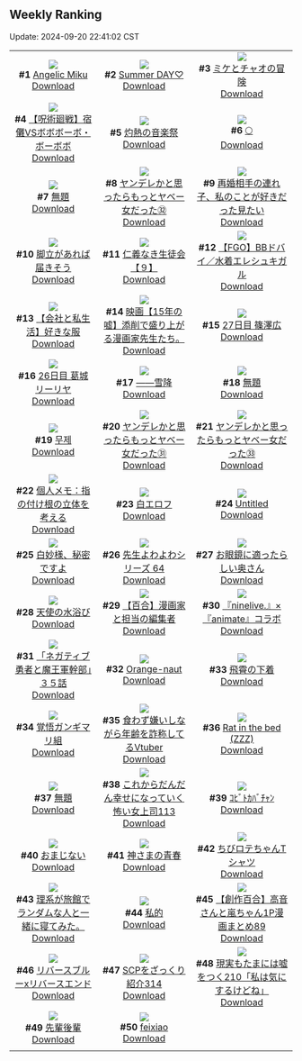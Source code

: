 ## Weekly Ranking
Update: 2024-09-20 22:41:02 CST

|      |      |      |
| :----: | :----: | :----: |
| ![](https://i.pixiv.re/c/240x480/img-master/img/2024/09/14/00/00/39/122405298_p0_master1200.jpg)<br>**#1** [Angelic Miku](https://www.pixiv.net/artworks/122405298)<br>[Download](https://i.pixiv.re/img-original/img/2024/09/14/00/00/39/122405298_p0.jpg) | ![](https://i.pixiv.re/c/240x480/img-master/img/2024/09/14/13/11/30/122418719_p0_master1200.jpg)<br>**#2** [Summer DAY♡](https://www.pixiv.net/artworks/122418719)<br>[Download](https://i.pixiv.re/img-original/img/2024/09/14/13/11/30/122418719_p0.jpg) | ![](https://i.pixiv.re/c/240x480/img-master/img/2024/09/19/13/48/28/122435344_p0_master1200.jpg)<br>**#3** [ミケとチャオの冒険](https://www.pixiv.net/artworks/122435344)<br>[Download](https://i.pixiv.re/img-original/img/2024/09/19/13/48/28/122435344_p0.jpg) |
| ![](https://i.pixiv.re/c/240x480/img-master/img/2024/09/14/11/00/10/122416071_p0_master1200.jpg)<br>**#4** [【呪術廻戦】宿儺VSボボボーボ・ボーボボ](https://www.pixiv.net/artworks/122416071)<br>[Download](https://i.pixiv.re/img-original/img/2024/09/14/11/00/10/122416071_p0.png) | ![](https://i.pixiv.re/c/240x480/img-master/img/2024/09/15/00/01/44/122436357_p0_master1200.jpg)<br>**#5** [灼熱の音楽祭](https://www.pixiv.net/artworks/122436357)<br>[Download](https://i.pixiv.re/img-original/img/2024/09/15/00/01/44/122436357_p0.jpg) | ![](https://i.pixiv.re/c/240x480/img-master/img/2024/09/13/00/11/35/122378159_p0_master1200.jpg)<br>**#6** [🌕](https://www.pixiv.net/artworks/122378159)<br>[Download](https://i.pixiv.re/img-original/img/2024/09/13/00/11/35/122378159_p0.png) |
| ![](https://i.pixiv.re/c/240x480/img-master/img/2024/09/14/19/20/39/122426922_p0_master1200.jpg)<br>**#7** [無題](https://www.pixiv.net/artworks/122426922)<br>[Download](https://i.pixiv.re/img-original/img/2024/09/14/19/20/39/122426922_p0.jpg) | ![](https://i.pixiv.re/c/240x480/img-master/img/2024/09/14/00/01/28/122405428_p0_master1200.jpg)<br>**#8** [ヤンデレかと思ったらもっとヤベー女だった㉜](https://www.pixiv.net/artworks/122405428)<br>[Download](https://i.pixiv.re/img-original/img/2024/09/14/00/01/28/122405428_p0.png) | ![](https://i.pixiv.re/c/240x480/img-master/img/2024/09/14/20/28/38/122428812_p0_master1200.jpg)<br>**#9** [再婚相手の連れ子、私のことが好きだった見たい](https://www.pixiv.net/artworks/122428812)<br>[Download](https://i.pixiv.re/img-original/img/2024/09/14/20/28/38/122428812_p0.jpg) |
| ![](https://i.pixiv.re/c/240x480/img-master/img/2024/09/15/07/30/01/122444259_p0_master1200.jpg)<br>**#10** [脚立があれば届きそう](https://www.pixiv.net/artworks/122444259)<br>[Download](https://i.pixiv.re/img-original/img/2024/09/15/07/30/01/122444259_p0.jpg) | ![](https://i.pixiv.re/c/240x480/img-master/img/2024/09/14/11/03/19/122416145_p0_master1200.jpg)<br>**#11** [仁義なき生徒会【９】](https://www.pixiv.net/artworks/122416145)<br>[Download](https://i.pixiv.re/img-original/img/2024/09/14/11/03/19/122416145_p0.png) | ![](https://i.pixiv.re/c/240x480/img-master/img/2024/09/15/00/01/05/122436278_p0_master1200.jpg)<br>**#12** [【FGO】BBドバイ／水着エレシュキガル](https://www.pixiv.net/artworks/122436278)<br>[Download](https://i.pixiv.re/img-original/img/2024/09/15/00/01/05/122436278_p0.jpg) |
| ![](https://i.pixiv.re/c/240x480/img-master/img/2024/09/13/12/00/10/122388155_p0_master1200.jpg)<br>**#13** [【会社と私生活】好きな服](https://www.pixiv.net/artworks/122388155)<br>[Download](https://i.pixiv.re/img-original/img/2024/09/13/12/00/10/122388155_p0.jpg) | ![](https://i.pixiv.re/c/240x480/img-master/img/2024/09/14/18/24/21/122425398_p0_master1200.jpg)<br>**#14** [映画【15年の嘘】添削で盛り上がる漫画家先生たち。](https://www.pixiv.net/artworks/122425398)<br>[Download](https://i.pixiv.re/img-original/img/2024/09/14/18/24/21/122425398_p0.jpg) | ![](https://i.pixiv.re/c/240x480/img-master/img/2024/09/14/01/00/41/122407415_p0_master1200.jpg)<br>**#15** [27日目 篠澤広](https://www.pixiv.net/artworks/122407415)<br>[Download](https://i.pixiv.re/img-original/img/2024/09/14/01/00/41/122407415_p0.png) |
| ![](https://i.pixiv.re/c/240x480/img-master/img/2024/09/13/07/18/05/122384377_p0_master1200.jpg)<br>**#16** [26日目 葛城リーリヤ](https://www.pixiv.net/artworks/122384377)<br>[Download](https://i.pixiv.re/img-original/img/2024/09/13/07/18/05/122384377_p0.png) | ![](https://i.pixiv.re/c/240x480/img-master/img/2024/09/13/00/02/43/122377802_p0_master1200.jpg)<br>**#17** [——雪降](https://www.pixiv.net/artworks/122377802)<br>[Download](https://i.pixiv.re/img-original/img/2024/09/13/00/02/43/122377802_p0.jpg) | ![](https://i.pixiv.re/c/240x480/img-master/img/2024/09/14/00/22/50/122406293_p0_master1200.jpg)<br>**#18** [無題](https://www.pixiv.net/artworks/122406293)<br>[Download](https://i.pixiv.re/img-original/img/2024/09/14/00/22/50/122406293_p0.png) |
| ![](https://i.pixiv.re/c/240x480/img-master/img/2024/09/14/01/07/45/122407594_p0_master1200.jpg)<br>**#19** [무제](https://www.pixiv.net/artworks/122407594)<br>[Download](https://i.pixiv.re/img-original/img/2024/09/14/01/07/45/122407594_p0.png) | ![](https://i.pixiv.re/c/240x480/img-master/img/2024/09/13/00/01/52/122377749_p0_master1200.jpg)<br>**#20** [ヤンデレかと思ったらもっとヤベー女だった㉛](https://www.pixiv.net/artworks/122377749)<br>[Download](https://i.pixiv.re/img-original/img/2024/09/13/00/01/52/122377749_p0.png) | ![](https://i.pixiv.re/c/240x480/img-master/img/2024/09/15/00/02/22/122436425_p0_master1200.jpg)<br>**#21** [ヤンデレかと思ったらもっとヤベー女だった㉝](https://www.pixiv.net/artworks/122436425)<br>[Download](https://i.pixiv.re/img-original/img/2024/09/15/00/02/22/122436425_p0.png) |
| ![](https://i.pixiv.re/c/240x480/img-master/img/2024/09/14/06/00/05/122411758_p0_master1200.jpg)<br>**#22** [個人メモ：指の付け根の立体を考える](https://www.pixiv.net/artworks/122411758)<br>[Download](https://i.pixiv.re/img-original/img/2024/09/14/06/00/05/122411758_p0.jpg) | ![](https://i.pixiv.re/c/240x480/img-master/img/2024/09/14/01/01/53/122407459_p0_master1200.jpg)<br>**#23** [白エロフ](https://www.pixiv.net/artworks/122407459)<br>[Download](https://i.pixiv.re/img-original/img/2024/09/14/01/01/53/122407459_p0.png) | ![](https://i.pixiv.re/c/240x480/img-master/img/2024/09/14/00/01/04/122405384_p0_master1200.jpg)<br>**#24** [Untitled](https://www.pixiv.net/artworks/122405384)<br>[Download](https://i.pixiv.re/img-original/img/2024/09/14/00/01/04/122405384_p0.jpg) |
| ![](https://i.pixiv.re/c/240x480/img-master/img/2024/09/14/10/37/51/122415685_p0_master1200.jpg)<br>**#25** [白妙様、秘密ですよ](https://www.pixiv.net/artworks/122415685)<br>[Download](https://i.pixiv.re/img-original/img/2024/09/14/10/37/51/122415685_p0.png) | ![](https://i.pixiv.re/c/240x480/img-master/img/2024/09/13/06/49/36/122384034_p0_master1200.jpg)<br>**#26** [先生よわよわシリーズ 64](https://www.pixiv.net/artworks/122384034)<br>[Download](https://i.pixiv.re/img-original/img/2024/09/13/06/49/36/122384034_p0.png) | ![](https://i.pixiv.re/c/240x480/img-master/img/2024/09/16/17/49/38/122377937_p0_master1200.jpg)<br>**#27** [お眼鏡に適ったらしい奥さん](https://www.pixiv.net/artworks/122377937)<br>[Download](https://i.pixiv.re/img-original/img/2024/09/16/17/49/38/122377937_p0.jpg) |
| ![](https://i.pixiv.re/c/240x480/img-master/img/2024/09/14/01/39/54/122408381_p0_master1200.jpg)<br>**#28** [天使の水浴び](https://www.pixiv.net/artworks/122408381)<br>[Download](https://i.pixiv.re/img-original/img/2024/09/14/01/39/54/122408381_p0.jpg) | ![](https://i.pixiv.re/c/240x480/img-master/img/2024/09/13/20/05/01/122397483_p0_master1200.jpg)<br>**#29** [【百合】漫画家と担当の編集者](https://www.pixiv.net/artworks/122397483)<br>[Download](https://i.pixiv.re/img-original/img/2024/09/13/20/05/01/122397483_p0.jpg) | ![](https://i.pixiv.re/c/240x480/img-master/img/2024/09/14/00/01/20/122405412_p0_master1200.jpg)<br>**#30** [『ninelive.』×『animate』コラボ](https://www.pixiv.net/artworks/122405412)<br>[Download](https://i.pixiv.re/img-original/img/2024/09/14/00/01/20/122405412_p0.jpg) |
| ![](https://i.pixiv.re/c/240x480/img-master/img/2024/09/14/17/52/40/122424456_p0_master1200.jpg)<br>**#31** [「ネガティブ勇者と魔王軍幹部」３５話](https://www.pixiv.net/artworks/122424456)<br>[Download](https://i.pixiv.re/img-original/img/2024/09/14/17/52/40/122424456_p0.jpg) | ![](https://i.pixiv.re/c/240x480/img-master/img/2024/09/14/10/23/38/122415441_p0_master1200.jpg)<br>**#32** [Orange-naut](https://www.pixiv.net/artworks/122415441)<br>[Download](https://i.pixiv.re/img-original/img/2024/09/14/10/23/38/122415441_p0.png) | ![](https://i.pixiv.re/c/240x480/img-master/img/2024/09/14/00/00/47/122405328_p0_master1200.jpg)<br>**#33** [飛霄の下着](https://www.pixiv.net/artworks/122405328)<br>[Download](https://i.pixiv.re/img-original/img/2024/09/14/00/00/47/122405328_p0.png) |
| ![](https://i.pixiv.re/c/240x480/img-master/img/2024/09/13/20/50/06/122398762_p0_master1200.jpg)<br>**#34** [覚悟ガンギマリ組](https://www.pixiv.net/artworks/122398762)<br>[Download](https://i.pixiv.re/img-original/img/2024/09/13/20/50/06/122398762_p0.png) | ![](https://i.pixiv.re/c/240x480/img-master/img/2024/09/14/20/22/33/122428648_p0_master1200.jpg)<br>**#35** [食わず嫌いしながら年齢を詐称してるVtuber](https://www.pixiv.net/artworks/122428648)<br>[Download](https://i.pixiv.re/img-original/img/2024/09/14/20/22/33/122428648_p0.png) | ![](https://i.pixiv.re/c/240x480/img-master/img/2024/09/13/04/53/17/122382828_p0_master1200.jpg)<br>**#36** [Rat in the bed (ZZZ)](https://www.pixiv.net/artworks/122382828)<br>[Download](https://i.pixiv.re/img-original/img/2024/09/13/04/53/17/122382828_p0.png) |
| ![](https://i.pixiv.re/c/240x480/img-master/img/2024/09/15/00/24/28/122437374_p0_master1200.jpg)<br>**#37** [無題](https://www.pixiv.net/artworks/122437374)<br>[Download](https://i.pixiv.re/img-original/img/2024/09/15/00/24/28/122437374_p0.png) | ![](https://i.pixiv.re/c/240x480/img-master/img/2024/09/14/17/00/12/122423211_p0_master1200.jpg)<br>**#38** [これからだんだん幸せになっていく怖い女上司113](https://www.pixiv.net/artworks/122423211)<br>[Download](https://i.pixiv.re/img-original/img/2024/09/14/17/00/12/122423211_p0.jpg) | ![](https://i.pixiv.re/c/240x480/img-master/img/2024/09/13/12/05/19/122388293_p0_master1200.jpg)<br>**#39** [ｺﾋﾞﾄｶﾊﾞﾁｬﾝ](https://www.pixiv.net/artworks/122388293)<br>[Download](https://i.pixiv.re/img-original/img/2024/09/13/12/05/19/122388293_p0.png) |
| ![](https://i.pixiv.re/c/240x480/img-master/img/2024/09/14/09/25/43/122414501_p0_master1200.jpg)<br>**#40** [おまじない](https://www.pixiv.net/artworks/122414501)<br>[Download](https://i.pixiv.re/img-original/img/2024/09/14/09/25/43/122414501_p0.jpg) | ![](https://i.pixiv.re/c/240x480/img-master/img/2024/09/13/19/42/23/122396742_p0_master1200.jpg)<br>**#41** [神さまの青春](https://www.pixiv.net/artworks/122396742)<br>[Download](https://i.pixiv.re/img-original/img/2024/09/13/19/42/23/122396742_p0.jpg) | ![](https://i.pixiv.re/c/240x480/img-master/img/2024/09/14/12/41/24/122418139_p0_master1200.jpg)<br>**#42** [ちびロテちゃんTシャツ](https://www.pixiv.net/artworks/122418139)<br>[Download](https://i.pixiv.re/img-original/img/2024/09/14/12/41/24/122418139_p0.jpg) |
| ![](https://i.pixiv.re/c/240x480/img-master/img/2024/09/14/19/13/43/122426719_p0_master1200.jpg)<br>**#43** [理系が旅館でランダムな人と一緒に寝てみた。](https://www.pixiv.net/artworks/122426719)<br>[Download](https://i.pixiv.re/img-original/img/2024/09/14/19/13/43/122426719_p0.jpg) | ![](https://i.pixiv.re/c/240x480/img-master/img/2024/09/13/17/09/57/122393006_p0_master1200.jpg)<br>**#44** [私的](https://www.pixiv.net/artworks/122393006)<br>[Download](https://i.pixiv.re/img-original/img/2024/09/13/17/09/57/122393006_p0.jpg) | ![](https://i.pixiv.re/c/240x480/img-master/img/2024/09/14/00/02/19/122405513_p0_master1200.jpg)<br>**#45** [【創作百合】高音さんと嵐ちゃん1P漫画まとめ89](https://www.pixiv.net/artworks/122405513)<br>[Download](https://i.pixiv.re/img-original/img/2024/09/14/00/02/19/122405513_p0.jpg) |
| ![](https://i.pixiv.re/c/240x480/img-master/img/2024/09/14/00/00/28/122405272_p0_master1200.jpg)<br>**#46** [リバースブルーxリバースエンド](https://www.pixiv.net/artworks/122405272)<br>[Download](https://i.pixiv.re/img-original/img/2024/09/14/00/00/28/122405272_p0.png) | ![](https://i.pixiv.re/c/240x480/img-master/img/2024/09/14/21/00/29/122429872_p0_master1200.jpg)<br>**#47** [SCPをざっくり紹介314](https://www.pixiv.net/artworks/122429872)<br>[Download](https://i.pixiv.re/img-original/img/2024/09/14/21/00/29/122429872_p0.jpg) | ![](https://i.pixiv.re/c/240x480/img-master/img/2024/09/15/19/02/09/122457285_p0_master1200.jpg)<br>**#48** [現実もたまには嘘をつく210「私は気にするけどね」](https://www.pixiv.net/artworks/122457285)<br>[Download](https://i.pixiv.re/img-original/img/2024/09/15/19/02/09/122457285_p0.jpg) |
| ![](https://i.pixiv.re/c/240x480/img-master/img/2024/09/13/13/08/39/122389269_p0_master1200.jpg)<br>**#49** [先輩後輩](https://www.pixiv.net/artworks/122389269)<br>[Download](https://i.pixiv.re/img-original/img/2024/09/13/13/08/39/122389269_p0.jpg) | ![](https://i.pixiv.re/c/240x480/img-master/img/2024/09/13/17/56/13/122393909_p0_master1200.jpg)<br>**#50** [feixiao](https://www.pixiv.net/artworks/122393909)<br>[Download](https://i.pixiv.re/img-original/img/2024/09/13/17/56/13/122393909_p0.png) |
|      |
